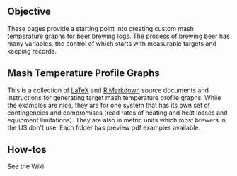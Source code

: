 ## Objective
These pages provide a starting point into creating custom mash temperature graphs for beer brewing logs.  The process of brewing beer has many variables, the control of which starts with measurable targets and keeping records.

## Mash Temperature Profile Graphs
This is a collection of [LaTeX](https://www.latex-project.org) and [R Markdown](https://rmarkdown.rstudio.com) source documents and instructions for generating target mash temperature profile graphs.  While the examples are nice, they are for one system that has its own set of contingencies and compromises (read rates of heating and heat losses and equipment limitations).  They are also in metric units which most brewers in the US don't use.  Each folder has preview pdf examples available.

## How-tos
See the Wiki.

